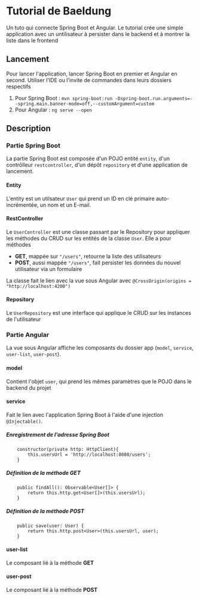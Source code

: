 # Tutorial de Baeldung
Un tuto qui connecte Spring Boot et Angular. Le tutorial crée une simple application avec un untilisateur à persister dans le backend et à montrer la liste dans le frontend

## Lancement
Pour lancer l'application, lancer Spring Boot en premier et Angular en second. Utiliser l'IDE ou l'invite de commandes dans leurs dossiers respectifs

1. Pour Spring Boot : ```mvn spring-boot:run -Dspring-boot.run.arguments=--spring.main.banner-mode=off,--customArgument=custom```
1. Pour Angular : ```ng serve --open```

## Description
### Partie Spring Boot
La partie Spring Boot est composée d'un POJO entité ```entity```, d'un contrôlleur ```restcontroller```, d'un dépôt ```repository``` et d'une application de lancement.

#### Entity
L'entity est un utilsateur ```User``` qui prend un ID en clé primaire auto-incrémentée, un nom et un E-mail. 

#### RestController
Le ```UserController``` est une classe passant par le Repository pour appliquer les méthodes du CRUD sur les entités de la classe ```User```. 
Elle a pour méthodes

* **GET**, mappée sur ```"/users"```, retourne la liste des utilisateurs
* **POST**, aussi mappée ```"/users"```, fait persister les données du nouvel utilisateur via un formulaire

La classe fait le lien avec la vue sous Angular avec ```@CrossOrigin(origins = "http://localhost:4200")```

#### Repository
Le ```UserRepository``` est une interface qui applique le CRUD sur les instances de l'utilisateur

### Partie Angular

La vue sous Angular affiche les composants du dossier app (```model```, ```service```, ```user-list```, ```user-post```).

#### model
Contient l'objet ```user```, qui prend les mêmes paramètres que le POJO dans le backend du projet

#### service
Fait le lien avec l'application Spring Boot à l'aide d'une injection ```@Injectable()```. 

##### Enregistrement de l'adresse Spring Boot
```
	constructor(private http: HttpClient){
		this.usersUrl = 'http://localhost:8080/users';
	}
  ```
  ##### Définition de la méthode GET
```
	public findAll(): Observable<User[]> {
		return this.http.get<User[]>(this.usersUrl);
	}
  ```
##### Définition de la méthode POST
```
	public save(user: User) {
		return this.http.post<User>(this.usersUrl, user);
	}
```

#### user-list
Le composant lié à la méthode **GET**

#### user-post
Le composant lié à la méthode **POST**
